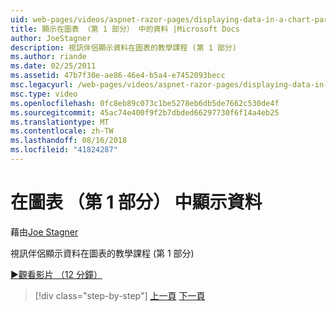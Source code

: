 ```yaml
---
uid: web-pages/videos/aspnet-razor-pages/displaying-data-in-a-chart-part-1
title: 顯示在圖表 （第 1 部分） 中的資料 |Microsoft Docs
author: JoeStagner
description: 視訊伴侶顯示資料在圖表的教學課程 (第 1 部分)
ms.author: riande
ms.date: 02/25/2011
ms.assetid: 47b7f30e-ae86-46e4-b5a4-e7452093becc
msc.legacyurl: /web-pages/videos/aspnet-razor-pages/displaying-data-in-a-chart-part-1
msc.type: video
ms.openlocfilehash: 0fc8eb89c073c1be5278eb6db5de7662c530de4f
ms.sourcegitcommit: 45ac74e400f9f2b7dbded66297730f6f14a4eb25
ms.translationtype: MT
ms.contentlocale: zh-TW
ms.lasthandoff: 08/16/2018
ms.locfileid: "41824287"
---
```

<a name="displaying-data-in-a-chart-part-1"></a>在圖表 （第 1 部分） 中顯示資料
====================
藉由[Joe Stagner](https://github.com/JoeStagner)

視訊伴侶顯示資料在圖表的教學課程 (第 1 部分)

[&#9654;觀看影片 （12 分鐘）](https://channel9.msdn.com/Blogs/ASP-NET-Site-Videos/displaying-data-in-a-chart-part-1)

> [!div class="step-by-step"]
> [上一頁](displaying-data-in-a-grid.md)
> [下一頁](displaying-data-in-a-chart-part-2.md)
